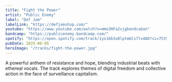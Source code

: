 ```yaml
---
title: "Fight the Power"
artist: "Public Enemy"
label: "Def Jam"
labelLink: "https://defjamshop.com/"
youtube: "https://www.youtube.com/watch?v=mmo3HFa2vjgbandcaban"
bandcamp: "https://publicenemy.bandcamp.com/"
spotify: "https://open.spotify.com/track/1yo16b3u0lptm6Cs7lx4AD?si=75359ba3ae2d4e94"
pubDate: 2025-06-05
heroImage: "/tracks/fight-the-power.jpg"
---
```


A powerful anthem of resistance and hope, blending industrial beats with ethereal vocals. The track explores themes of digital freedom and collective action in the face of surveillance capitalism. 